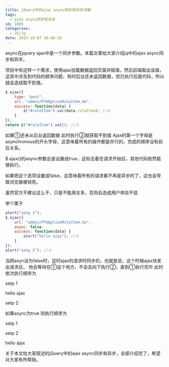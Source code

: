 ```yaml
---
title: jQuery中的ajax async同步和异步详解
tags:
  - ajax async同步和异步
id: 1805
categories:
  - JS/Jq
date: 2015-10-07 16:48:19
---
```


async在jquery ajax中是一个同步参数。本篇文章给大家介绍jq中的ajax async同步和异步。

项目中有这样一个需求，使用ajax加载数据返回页面并赋值，然后前端取出该值，这其中涉及到代码的顺序问题，有时后台还未返回数据，但已执行后面代码，所以就会造成取不到值。
```javascript
$.ajax({
	type: "post",
	url: "admin/PfmOptionRuleItem.do",
	success: function(data) {
		$("#ruleItem").val(data.ruleItem); //① 
	} 
}); 
return $("#ruleItem").val(); //②
```

如果①还未从后台返回数据 此时执行②就获取不到值
Ajax的第一个字母是asynchronous的开头字母，这意味着所有的操作都是并行的，完成的顺序没有前后关系。

$.ajax()的async参数总是设置成true，这标志着在请求开始后，其他代码依然能够执行。

如果把这个选项设置成false，这意味着所有的请求都不再是异步的了，这也会导致浏览器被锁死。

虽然官方不建议这么干，只是不能用太多，否则会造成用户体验不佳

举个栗子
```javascript
alert("setp 1");
$.ajax({
	url: "admin/PfmOptionRuleItem.do",
	async: false,
	success: function(data) {
		alert("hello ajax"); //①  
	} 
}); 
alert("setp 2"); //②
```

当把asyn设为false时，这时ajax的请求时同步的，也就是说，这个时候ajax块发出请求后，
他会等待在①这个地方，不会去向下执行②，直到①执行完毕
此时依次执行顺序为

setp 1

hello ajax

setp 2

如果async为true 则执行顺序为

setp 1

setp 2

hello ajax

关于本文给大家叙述的jQuery中的ajax async同步和异步，全部介绍完了，希望对大家有所帮助。